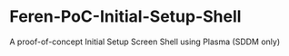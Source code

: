 # Feren-PoC-Initial-Setup-Shell
A proof-of-concept Initial Setup Screen Shell using Plasma (SDDM only)
